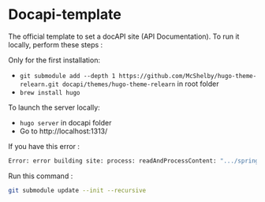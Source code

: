 # Docapi-template
The official template to set a docAPI site (API Documentation).
To run it locally, perform these steps :

Only for the first installation: 
- `git submodule add --depth 1 https://github.com/McShelby/hugo-theme-relearn.git docapi/themes/hugo-theme-relearn` in root folder
- `brew install hugo`

To launch the server locally:
- `hugo server` in docapi folder
- Go to http://localhost:1313/

If you have this error : 
```bash
Error: error building site: process: readAndProcessContent: ".../spring-skeleton/docapi/content/openapi.md:6:1": failed to extract shortcode: template for shortcode "openapi" not found
```
Run this command : 
```bash 
git submodule update --init --recursive
```